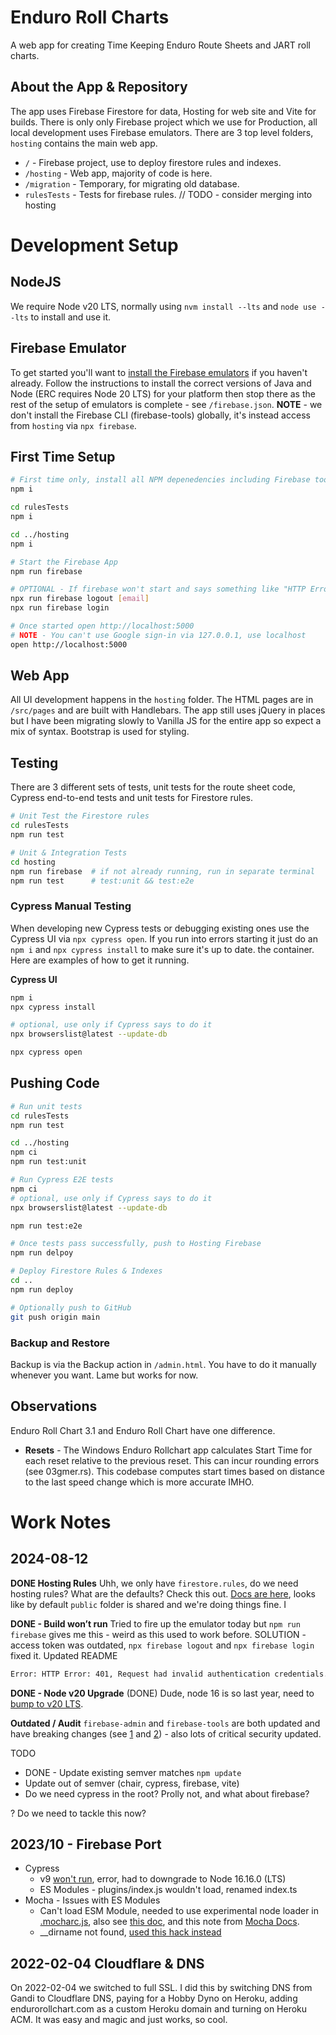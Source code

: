 # Enduro Roll Charts
A web app for creating Time Keeping Enduro Route Sheets and JART roll charts.  

## About the App & Repository
The app uses Firebase Firestore for data, Hosting for web site and Vite for builds. There is only only Firebase project which we use for Production, all local development uses Firebase emulators.   There are 3 top level folders, `hosting` contains the main web app.

- `/` - Firebase project, use to deploy firestore rules and indexes.
- `/hosting` - Web app, majority of code is here.
- `/migration` - Temporary, for migrating old database.
- `rulesTests` - Tests for firebase rules. // TODO - consider merging into hosting

# Development Setup
## NodeJS
We require Node v20 LTS, normally using `nvm install --lts` and `node use --lts` to install and use it.
## Firebase Emulator
To get started you'll want to [install the Firebase emulators](https://firebase.google.com/docs/emulator-suite/install_and_configure) if you haven't already. Follow the instructions to install the correct versions of Java and Node (ERC requires Node 20 LTS) for your platform then stop there as the rest of the setup of emulators is complete - see `/firebase.json`. **NOTE** - we don't install the Firebase CLI (firebase-tools) globally, it's instead access from `hosting` via `npx firebase`. 

## First Time Setup
``` sh
# First time only, install all NPM depenedencies including Firebase tooling
npm i

cd rulesTests
npm i

cd ../hosting
npm i

# Start the Firebase App
npm run firebase

# OPTIONAL - If firebase won't start and says something like "HTTP Error: 401, Request had invalid authentication credentials." then you need to logout and login
npx run firebase logout [email]
npx run firebase login

# Once started open http://localhost:5000
# NOTE - You can't use Google sign-in via 127.0.0.1, use localhost
open http://localhost:5000
```

## Web App
All UI development happens in the `hosting` folder.  The HTML pages are in `/src/pages` and are built with Handlebars.  The app still uses jQuery in places but I have been migrating slowly to Vanilla JS for the entire app so expect a mix of syntax.  Bootstrap is used for styling.


## Testing 
There are 3 different sets of tests, unit tests for the route sheet code, Cypress end-to-end tests and unit tests for Firestore rules. 

``` sh
# Unit Test the Firestore rules
cd rulesTests
npm run test

# Unit & Integration Tests
cd hosting
npm run firebase  # if not already running, run in separate terminal
npm run test      # test:unit && test:e2e
```

### Cypress Manual Testing
When developing new Cypress tests or debugging existing ones use the Cypress UI via `npx cypress open`.  If you run into errors starting it just do an `npm i` 
and `npx cypress install` to make sure it's up to date. 
the container.  Here are examples of how to get it running.

**Cypress UI**
``` sh
npm i
npx cypress install 

# optional, use only if Cypress says to do it
npx browserslist@latest --update-db

npx cypress open
```

## Pushing Code
```bash
# Run unit tests
cd rulesTests
npm run test

cd ../hosting
npm ci 
npm run test:unit

# Run Cypress E2E tests
npm ci
# optional, use only if Cypress says to do it
npx browserslist@latest --update-db

npm run test:e2e

# Once tests pass successfully, push to Hosting Firebase
npm run delpoy

# Deploy Firestore Rules & Indexes
cd ..
npm run deploy

# Optionally push to GitHub
git push origin main

```

### Backup and Restore
Backup is via the Backup action in `/admin.html`.  You have to do it manually whenever you want.  Lame but works for now.

## Observations
Enduro Roll Chart 3.1 and Enduro Roll Chart have one difference.
- **Resets** - The Windows Enduro Rollchart app calculates Start Time for each reset relative to the previous reset.  This can incur rounding errors (see 03gmer.rs).  This codebase computes start times based on distance to the last speed change which is more accurate IMHO.

# Work Notes

## 2024-08-12

**DONE Hosting Rules**
Uhh, we only have `firestore.rules`, do we need hosting rules?  What are the defaults?  Check this out. [Docs are here](https://firebase.google.com/docs/hosting/full-config), looks like by default `public` folder is shared and we're doing things fine. I 

**DONE - Build won’t run**
Tried to fire up the emulator today but `npm run firebase` gives me this - weird as this used to work before.  SOLUTION - access token was outdated, `npx firebase logout` and `npx firebase login` fixed it. Updated README

``` sh
Error: HTTP Error: 401, Request had invalid authentication credentials. Expected OAuth 2 access token, login cookie or other valid authentication credential. See https://developers.google.com/identity/sign-in/web/devconsole-project.
```

**DONE - Node v20 Upgrade**
(DONE) Dude, node 16 is so last year, need to [bump to v20 LTS](https://endoflife.date/nodejs).

**Outdated / Audit**
`firebase-admin` and `firebase-tools` are both updated and have breaking changes (see [1](https://firebase.google.com/support/release-notes/admin/node) and [2](https://github.com/firebase/firebase-tools/releases?page=5)) - also lots of critical security updated. 

TODO
* DONE - Update existing semver matches `npm update`
* Update out of semver (chair, cypress, firebase, vite)
* Do we need cypress in the root?  Prolly not, and what about firebase? 

? Do we need to tackle this now?


## 2023/10 - Firebase Port
- Cypress
  - v9 [won't run](https://github.com/cypress-io/cypress/issues/19712), error, had to downgrade to Node 16.16.0 (LTS)
  - ES Modules - plugins/index.js wouldn't load, renamed index.ts
- Mocha - Issues with ES Modules
  - Can't load ESM Module, needed to use experimental node loader in [.mocharc.js](https://gist.github.com/jordansexton/2a0c3c360aa700cc9528e89620e82c3d), also see [this doc](https://github.com/TypeStrong/ts-node/issues/1007), and this note from [Mocha Docs](https://typestrong.org/ts-node/docs/recipes/mocha/).
  - __dirname not found, [used this hack instead](https://flaviocopes.com/fix-dirname-not-defined-es-module-scope/)

## 2022-02-04 Cloudflare & DNS
On 2022-02-04 we switched to full SSL.  I did this by switching DNS from Gandi to Cloudflare DNS, paying for a Hobby Dyno on Heroku, adding endurorollchart.com as a custom Heroku domain and turning on Heroku ACM.  It was easy and magic and just works, so cool.

